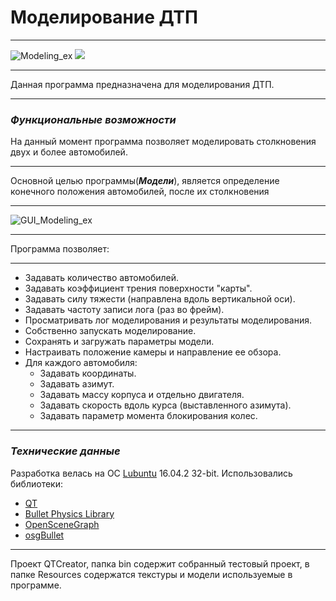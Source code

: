 # **Моделирование ДТП**
************
![Modeling_ex](https://3.downloader.disk.yandex.ru/preview/53c7124a9d241a7517f7ffc717f8affc623f2913e0455b09a8c40a373baaa67a/inf/e4yAmOpUdHfB_SQ08sGywY6RWpBdZTZ538chB57HiojmzNZ1ROP0K3sr0xEAeVKnbrwmFRqKUy-2uwGVyXgDlQ%3D%3D?uid=0&filename=1.png&disposition=inline&hash=&limit=0&content_type=image%2Fpng&tknv=v2&size=1165x786)
<img src="https://s57e.storage.yandex.net/rdisk/a4f3928cf86f22fa0d556184e0fa99aba97976f58cef92978a124a2abb454766/5999fc14/e4yAmOpUdHfB_SQ08sGywfY4bBIBtpJIL-4NOvkN7ThG3g5CevMQqhmV6GOWzH4qoaoxdTOMDl2nUWlj9J_DXw==?uid=227757636&filename=3.gif&disposition=inline&hash=&limit=0&content_type=image%2Fgif&fsize=3305161&hid=5c988b672102110b8b9fd5c9f9185837&media_type=image&tknv=v2&etag=55552f167e163ea9a0d5ccd8da1b9650&rtoken=8FRkyRRKgU8w&force_default=yes&ycrid=na-eebc0ed199f29115fe41e9b4fbc41936-downloader1f&ts=55735dea82d00&s=7f47c2a8f2738bcd27199394502002928eb898ed9d0e1312013b76cab78f7ccd&pb=U2FsdGVkX19fCHMd2zZyVT11B0h0kKoo9guKyZ3Fn4BT7fDK0VBuCyo0raPcXU3gPBNoSWYxRfW6hlt6TdZicNnq-DtEHmeFdhfKK2NKRd0="/>
*************
Данная программа предназначена для моделирования ДТП.
*********
### ***Функциональные возможности***

На данный момент программа позволяет моделировать столкновения двух и более автомобилей.
**********
Основной целью программы(***Модели***), является определение конечного положения автомобилей, после их столкновения
*********
![GUI_Modeling_ex](https://1.downloader.disk.yandex.ru/preview/1045ae80d56a9f9bd9cf463c736f5bc3bcb28205622cc25a0a15ed0234e66876/inf/e4yAmOpUdHfB_SQ08sGywc2CX730zv9CQXkRoEITuVEArzK1wcC9_jHBXemtSpedCCtJY9au3z_E3VcYBkHDEw%3D%3D?uid=0&filename=2.png&disposition=inline&hash=&limit=0&content_type=image%2Fpng&tknv=v2&size=1165x786)
*********
Программа позволяет:
********
+ Задавать количество автомобилей.
+ Задавать коэффициент трения поверхности "карты".
+ Задавать силу тяжести (направлена вдоль вертикальной оси).
+ Задавать частоту записи лога (раз во фрейм).
+ Просматривать лог моделирования и результаты моделирования.
+ Собственно запускать моделирование.
+ Сохранять и загружать параметры модели.
+ Настраивать положение камеры и направление ее обзора.
+ Для каждого автомобиля:
  + Задавать координаты.
  + Задавать азимут.
  + Задавать массу корпуса и отдельно двигателя.
  + Задавать скорость вдоль курса (выставленного азимута).
  + Задавать параметр момента блокирования колес.
********
### ***Технические данные***
Разработка велась на ОС [Lubuntu](http://lubuntu.me) 16.04.2 32-bit. 
Использовались библиотеки:
* [QT](https://www.qt.io/ru/)
* [Bullet Physics Library](http://bulletphysics.org/wordpress/)
* [OpenSceneGraph](http://www.openscenegraph.org/)
* [osgBullet](http://osgbullet.vesuite.org/)
*********
Проект QTCreator, папка bin содержит собранный тестовый проект, в папке Resources содержатся текстуры и модели используемые в программе.



